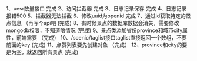 1、uesr数量接口 完成
2、访问拦截器 完成
3、日志记录保存 完成
4、日志记录报错500
5、拦截器无法拦截 
6、修改uuid为openid 完成
7、通过id获取特定的景点信息 （再写个api吧 (完成)
8、有时候景点的数据库数据会消失，需要修改mongodb权限，不知道啥情况 (完成)
9、景点类添加省份province和城市city属性，前端需要 （完成）
10、/scenic/taglist接口taglist直接返回一个数组，不要前面的key (完成)
11、点赞列表要先创建对象 （完成）
12、province和city的要是为空，就返回所有景点 (完成)
